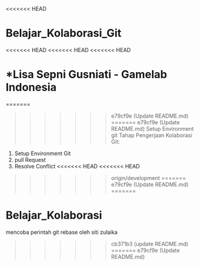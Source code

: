 <<<<<<< HEAD
# Belajar_Kolaborasi_Git
<<<<<<< HEAD
<<<<<<< HEAD
<<<<<<< HEAD

*Lisa Sepni Gusniati - Gamelab Indonesia
=======
=======
>>>>>>> e79cf9e (Update README.md)
=======
>>>>>>> e79cf9e (Update README.md)
Setup Environment git
Tahap Pengerjaan Kolaborasi Git:
1. Setup Environment Git
2. pull Request
3. Resolve Conflict
<<<<<<< HEAD
<<<<<<< HEAD
>>>>>>> origin/development
=======
>>>>>>> e79cf9e (Update README.md)
=======
# Belajar_Kolaborasi
mencoba perintah git rebase oleh siti zulaika
>>>>>>> cb371b3 (update README.md)
=======
>>>>>>> e79cf9e (Update README.md)
